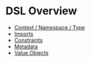 DSL Overview
============

* [Context / Namespace / Type](basics)
* [Imports](imports)
* [Constraints](constraints)
* [Metadata](metadata)
* [Value Objects](valueobjects)
